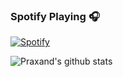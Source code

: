 ### Spotify Playing 🎧
[![Spotify](https://novatorem.praxand.vercel.app/api/spotify)](https://open.spotify.com/user/lm551ewnkq6e170e1iny0imee)

![Praxand's github stats](github-readme-stats.praxand.vercel.app/api?username=praxand&show_icons=true&theme=radical)
